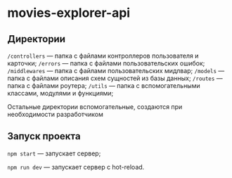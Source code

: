 # movies-explorer-api

## Директории

`/controllers` — папка с файлами контроллеров пользователя и карточки;
`/errors` — папка с файлами пользовательских ошибок;
`/middlewares` — папка с файлами пользовательских мидлвар;
`/models` — папка с файлами описания схем сущностей из базы данных;
`/routes` — папка с файлами роутера;
`/utils` — папка с вспомогательными классами, модулями и функциями;
  
Остальные директории вспомогательные, создаются при необходимости разработчиком

## Запуск проекта

`npm start` — запускает сервер;

`npm run dev` — запускает сервер с hot-reload.
